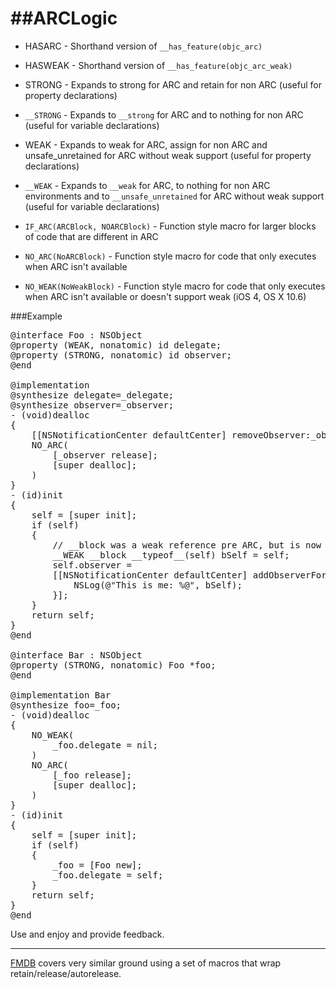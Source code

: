 ##ARCLogic
===

* HASARC - Shorthand version of `__has_feature(objc_arc)`
* HASWEAK - Shorthand version of `__has_feature(objc_arc_weak)`
* STRONG - Expands to strong for ARC and retain for non ARC (useful for property declarations)

* `__STRONG` - Expands to `__strong` for ARC and to nothing for non ARC (useful for variable declarations)
* WEAK - Expands to weak for ARC, assign for non ARC and unsafe\_unretained for ARC without weak support (useful for property declarations)
* `__WEAK` - Expands to `__weak` for ARC, to nothing for non ARC environments and to `__unsafe_unretained` for ARC without weak support (useful for variable declarations)
* `IF_ARC(ARCBlock, NOARCBlock)` - Function style macro for larger blocks of code that are different in ARC
* `NO_ARC(NoARCBlock)` - Function style macro for code that only executes when ARC isn't available
* `NO_WEAK(NoWeakBlock)` - Function style macro for code that only executes when ARC isn't available or doesn't support weak (iOS 4, OS X 10.6)

###Example

<pre>
@interface Foo : NSObject
@property (WEAK, nonatomic) id delegate;
@property (STRONG, nonatomic) id observer;
@end

@implementation
@synthesize delegate=_delegate;
@synthesize observer=_observer;
- (void)dealloc
{
	[[NSNotificationCenter defaultCenter] removeObserver:_observer];
	NO_ARC(
		[_observer release];
		[super dealloc];
	)
}
- (id)init
{
	self = [super init];
	if (self)
	{
		// __block was a weak reference pre ARC, but is now a 
		__WEAK __block __typeof__(self) bSelf = self;
		self.observer = 
		[[NSNotificationCenter defaultCenter] addObserverForName:UIApplicationWillDoSomething object:nil queue:[NSOperationQueue mainQueue] usingBlock:^(NSNotification *note) {
			NSLog(@"This is me: %@", bSelf);
		}];
	}
	return self;
}
@end

@interface Bar : NSObject
@property (STRONG, nonatomic) Foo *foo;
@end

@implementation Bar
@synthesize foo=_foo;
- (void)dealloc
{
	NO_WEAK(
		_foo.delegate = nil;
	)
	NO_ARC(
		[_foo release];
		[super dealloc];
	)
}
- (id)init
{
	self = [super init];
	if (self)
	{
		_foo = [Foo new];
		_foo.delegate = self;
	}
	return self;
}
@end
</pre>

Use and enjoy and provide feedback.

-----------

[FMDB](https://github.com/ccgus/fmdb/blob/master/src/FMDatabase.h) covers very similar ground using a set of macros that wrap retain/release/autorelease.